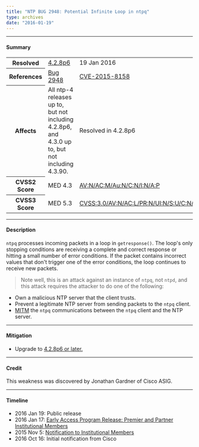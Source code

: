 ```yaml
---
title: "NTP BUG 2948: Potential Infinite Loop in ntpq"
type: archives
date: "2016-01-19"
---
```


* * *

#### Summary

<table>
  <tbody>
	<tr>
		<th><b>Resolved</b></th>
		<td><a href="/support/securitynotice/4_2_8p6-release-announcement/">4.2.8p6</a></td>
		<td>19 Jan 2016</td>
	</tr>
	<tr>
		<th><b>References</b></th>
		<td><a href="https://bugs.ntp.org/show_bug.cgi?id=2948">Bug 2948</a></td>
		<td><a href="https://nvd.nist.gov/vuln/detail/CVE-2015-8158/">CVE-2015-8158</a></td>
	</tr>
	<tr>
		<th><b>Affects</b></th>
		<td>All ntp-4 releases up to, but not including 4.2.8p6,<br> and 4.3.0 up to, but not including 4.3.90.</td>
		<td>Resolved in 4.2.8p6</td>
	</tr>
	<tr>
		<th><b>CVSS2 Score</b></th>
		<td>MED 4.3</td>
		<td><a href="https://nvd.nist.gov/cvss.cfm?calculator&version=2&vector=(AV:N/AC:M/Au:N/C:N/I:N/A:P)">AV:N/AC:M/Au:N/C:N/I:N/A:P</a></td>
	</tr>
	<tr>
		<th><b>CVSS3 Score<b></th>
		<td>MED 5.3</td>
		<td><a href="https://www.first.org/cvss/calculator/3.0#CVSS:3.0/AV:N/AC:L/PR:N/UI:N/S:U/C:N/I:L/A:N">CVSS:3.0/AV:N/AC:L/PR:N/UI:N/S:U/C:N/I:L/A:N</a></td>
	</tr>	
  </tbody>	
</table>

* * *
    
#### Description 

`ntpq` processes incoming packets in a loop in `getresponse()`. The loop's only stopping conditions are receiving a complete and correct response or hitting a small number of error conditions. If the packet contains incorrect values that don't trigger one of the error conditions, the loop continues to receive new packets. 

> Note well, this is an attack against an instance of `ntpq`, not `ntpd`, and this attack requires the attacker to do one of the following:

  * Own a malicious NTP server that the client trusts.
  * Prevent a legitimate NTP server from sending packets to the `ntpq` client.
  * [MITM](https://en.wikipedia.org/wiki/Man-in-the-middle_attack) the `ntpq` communications between the `ntpq` client and the NTP server. 

* * *
    
#### Mitigation

* Upgrade to [4.2.8p6 or later.](/downloads/)

* * *

#### Credit

This weakness was discovered by Jonathan Gardner of Cisco ASIG.

* * *

#### Timeline

* 2016 Jan 19: Public release
* 2016 Jan 17: [Early Access Program Release: Premier and Partner Institutional Members](https://www.nwtime.org/membership/benefits/)
* 2015 Nov 5: [Notification to Institutional Members](https://www.nwtime.org/membership/benefits/)
* 2016 Oct 16: Initial notification from Cisco
